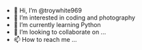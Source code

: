 - 👋 Hi, I’m @troywhite969
- 👀 I’m interested in coding and photography
- 🌱 I’m currently learning Python
- 💞️ I’m looking to collaborate on ...
- 📫 How to reach me ...

<!---
troywhite969/troywhite969 is a ✨ special ✨ repository because its `README.md` (this file) appears on your GitHub profile.
You can click the Preview link to take a look at your changes.
--->
